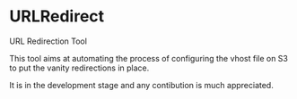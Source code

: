 # URLRedirect
URL Redirection Tool

This tool aims at automating the process of configuring the vhost file on S3 to put the vanity redirections in place. 

It is in the development stage and any contibution is much appreciated. 
